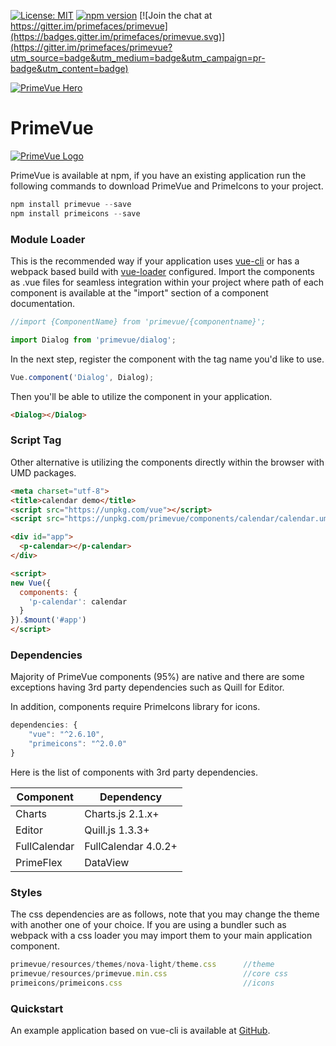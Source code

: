 
[![License: MIT](https://img.shields.io/badge/License-MIT-yellow.svg)](https://opensource.org/licenses/MIT)
[![npm version](https://badge.fury.io/js/primevue.svg)](https://badge.fury.io/js/primevue)
[![Join the chat at https://gitter.im/primefaces/primevue](https://badges.gitter.im/primefaces/primevue.svg)](https://gitter.im/primefaces/primevue?utm_source=badge&utm_medium=badge&utm_campaign=pr-badge&utm_content=badge)

[![PrimeVue Hero](https://www.primefaces.org/wp-content/uploads/2020/03/primevue-github-02032020.jpg "PrimeVue Hero")](https://www.primefaces.org/primevue)

# PrimeVue

[![PrimeVue Logo](https://www.primefaces.org/wp-content/uploads/2019/05/primevue-logo-200.png "PrimeVue")](https://www.primefaces.org/primevue)

PrimeVue is available at npm, if you have an existing application run the following commands to download PrimeVue and PrimeIcons to your project.

```js
npm install primevue --save
npm install primeicons --save
```

### Module Loader
This is the recommended way if your application uses [vue-cli](https://cli.vuejs.org/) or has a webpack based build with [vue-loader](https://github.com/vuejs/vue-loader) configured. Import the components as .vue files for seamless integration within your project where path of each component is available at the "import" section of a component documentation.

```js
//import {ComponentName} from 'primevue/{componentname}';

import Dialog from 'primevue/dialog';
```
In the next step, register the component with the tag name you'd like to use.
```js
Vue.component('Dialog', Dialog);
```
Then you'll be able to utilize the component in your application.
```html
<Dialog></Dialog>
```

### Script Tag
Other alternative is utilizing the components directly within the browser with UMD packages.
```html
<meta charset="utf-8">
<title>calendar demo</title>
<script src="https://unpkg.com/vue"></script>
<script src="https://unpkg.com/primevue/components/calendar/calendar.umd.js"></script>

<div id="app">
  <p-calendar></p-calendar>
</div>

<script>
new Vue({
  components: {
    'p-calendar': calendar
  }
}).$mount('#app')
</script>
```

### Dependencies
Majority of PrimeVue components (95%) are native and there are some exceptions having 3rd party dependencies such as Quill for Editor.

In addition, components require PrimeIcons library for icons.
```js
dependencies: {
    "vue": "^2.6.10",
    "primeicons": "^2.0.0"
}
```

Here is the list of components with 3rd party dependencies.

Component | Dependency
--- | ---
Charts | Charts.js 2.1.x+
Editor | Quill.js 1.3.3+
FullCalendar | FullCalendar 4.0.2+
PrimeFlex | DataView


### Styles
The css dependencies are as follows, note that you may change the theme with another one of your choice. If you are using a bundler such as webpack with a css loader you may import them to your main application component.

```javascript
primevue/resources/themes/nova-light/theme.css      //theme
primevue/resources/primevue.min.css                 //core css
primeicons/primeicons.css                           //icons
```

### Quickstart
An example application based on vue-cli is available at [GitHub](https://github.com/primefaces/primevue-quickstart).
